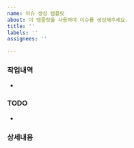 ```yaml
---
name: 이슈 생성 템플릿
about: 이 템플릿을 사용하여 이슈를 생성해주세요.
title: ''
labels: ''
assignees: ''

---
```


### 작업내역
-

### TODO
-

### 상세내용
